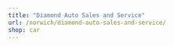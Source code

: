 ```yaml
---
title: "Diamond Auto Sales and Service"
url: /norwich/diamond-auto-sales-and-service/
shop: car
---
```

